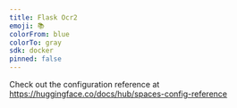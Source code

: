 ```yaml
---
title: Flask Ocr2
emoji: 📚
colorFrom: blue
colorTo: gray
sdk: docker
pinned: false
---
```


Check out the configuration reference at https://huggingface.co/docs/hub/spaces-config-reference
